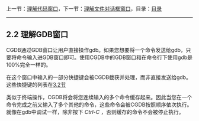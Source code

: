 上一节：[理解代码窗口](<2.1.md>)，下一节：[理解文件对话框窗口](<2.3.md>)，目录：[目录](<contents.md>)

----------

2.2 理解GDB窗口
---------------

CGDB通过GDB窗口让用户直接操作gdb。如果您想要将一个命令发送给gdb，只要将命令输入进GDB窗口即可。使用CGDB中的GDB窗口和在命令行下使用gdb是100%完全一样的。

在这个窗口中输入的一部分快捷键会被CGDB截获并处理，而非直接发送给gdb。这些快捷键的列表在[3.2节](<3.2.md>)

类似于终端操作，CGDB将会将您连续输入的多个命令缓存起来。因此当您在一个命令完成之前又输入了多个其他的命令，这些命令会被CGDB按照顺序依次执行。就像在gdb中调试一样，除非按下 *Ctrl-C* ，否则缓存的命令不会被停止执行。
